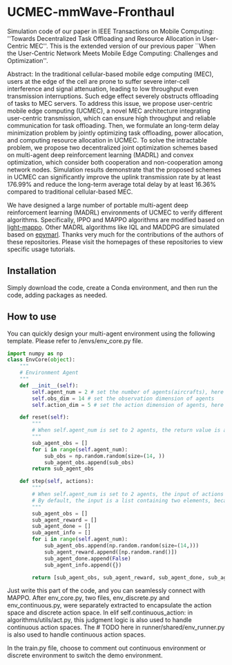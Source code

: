 # UCMEC-mmWave-Fronthaul
Simulation code of our paper in IEEE Transactions on Mobile Computing: ''Towards Decentralized Task Offloading and Resource Allocation in User-Centric MEC''. This is the extended version of our previous paper ``When the User-Centric Network Meets Mobile Edge Computing: Challenges and Optimization''.

Abstract: In the traditional cellular-based mobile edge computing (MEC), users at the edge of the cell are prone to suffer severe inter-cell interference and signal attenuation, leading to low throughput even transmission interruptions. Such edge effect severely obstructs offloading of tasks to MEC servers. To address this issue, we propose user-centric mobile edge computing (UCMEC), a novel MEC architecture integrating user-centric transmission, which can ensure high throughput and reliable communication for task offloading. Then, we formulate an long-term delay minimization problem by jointly optimizing task offloading, power allocation, and computing resource allocation in UCMEC. To solve the intractable problem, we propose two decentralized joint optimization schemes based on multi-agent deep reinforcement learning (MADRL) and convex optimization, which consider both cooperation and non-cooperation among network nodes. Simulation results demonstrate that the proposed schemes in UCMEC can significantly improve the uplink transmission rate by at least 176.99% and reduce the long-term average total delay by at least 16.36% compared to traditional cellular-based MEC.


We have designed a large number of portable multi-agent deep reinforcement learning (MADRL) environments of UCMEC to verify different algorithms. Specifically, IPPO and MAPPO algorithms are modified based on [light-mappo](https://github.com/tinyzqh/light_mappo). Other MADRL algorithms like IQL and MADDPG are simulated based on [epymarl](https://github.com/uoe-agents/epymarl). Thanks very much for the contributions of the authors of these repositories. Please visit the homepages of these repositories to view specific usage tutorials.

## Installation

Simply download the code, create a Conda environment, and then run the code, adding packages as needed.

##  How to use

You can quickly design your multi-agent environment using the following template. Please refer to /envs/env_core.py file.

```python
import numpy as np
class EnvCore(object):
    """
    # Environment Agent
    """
    def __init__(self):
        self.agent_num = 2 # set the number of agents(aircrafts), here set to two
        self.obs_dim = 14 # set the observation dimension of agents
        self.action_dim = 5 # set the action dimension of agents, here set to a five-dimensional

    def reset(self):
        """
        # When self.agent_num is set to 2 agents, the return value is a list, and each list contains observation data of shape = (self.obs_dim,)
        """
        sub_agent_obs = []
        for i in range(self.agent_num):
            sub_obs = np.random.random(size=(14, ))
            sub_agent_obs.append(sub_obs)
        return sub_agent_obs

    def step(self, actions):
        """
        # When self.agent_num is set to 2 agents, the input of actions is a two-dimensional list, and each list contains action data of shape = (self.action_dim,).
        # By default, the input is a list containing two elements, because the action dimension is 5, so each element has a shape of (5,)
        """
        sub_agent_obs = []
        sub_agent_reward = []
        sub_agent_done = []
        sub_agent_info = []
        for i in range(self.agent_num):
            sub_agent_obs.append(np.random.random(size=(14,)))
            sub_agent_reward.append([np.random.rand()])
            sub_agent_done.append(False)
            sub_agent_info.append({})

        return [sub_agent_obs, sub_agent_reward, sub_agent_done, sub_agent_info]
```

Just write this part of the code, and you can seamlessly connect with MAPPO. After env_core.py, two files, env_discrete.py and env_continuous.py, were separately extracted to encapsulate the action space and discrete action space. In elif self.continuous_action: in algorithms/utils/act.py, this judgment logic is also used to handle continuous action spaces. The # TODO here in runner/shared/env_runner.py is also used to handle continuous action spaces.

In the train.py file, choose to comment out continuous environment or discrete environment to switch the demo environment.


